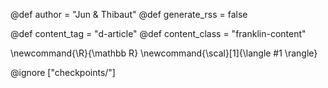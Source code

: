 @def author = "Jun & Thibaut"
@def generate_rss = false

@def content_tag = "d-article"
@def content_class = "franklin-content"

\newcommand{\R}{\mathbb R}
\newcommand{\scal}[1]{\langle #1 \rangle}

@ignore ["checkpoints/"]